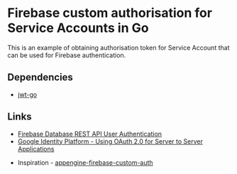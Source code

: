 # Firebase custom authorisation for Service Accounts in Go

This is an example of obtaining authorisation token for Service Account that can be used for Firebase authentication.

## Dependencies

* [jwt-go](https://github.com/dgrijalva/jwt-go)

## Links
* [Firebase Database REST API User Authentication](https://firebase.google.com/docs/reference/rest/database/user-auth)
* [Google Identity Platform - Using OAuth 2.0 for Server to Server Applications](https://developers.google.com/identity/protocols/OAuth2ServiceAccount#authorizingrequests)
- Inspiration - [appengine-firebase-custom-auth](https://github.com/k2wanko-sandbox/appengine-firebase-custom-auth)
